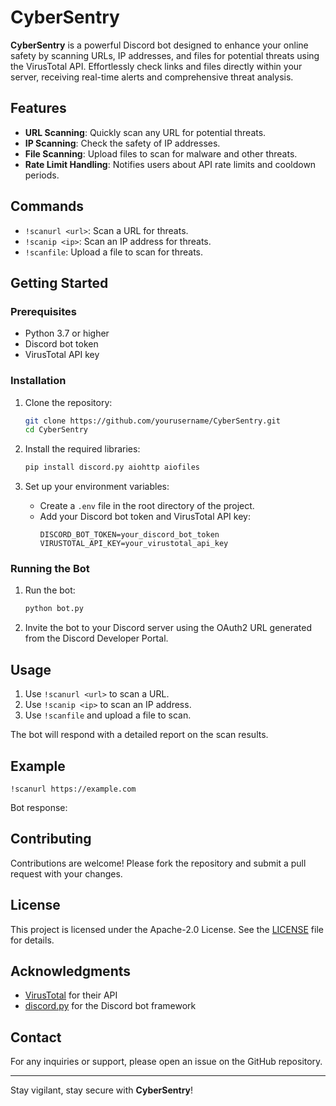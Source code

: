 # CyberSentry

**CyberSentry** is a powerful Discord bot designed to enhance your online safety by scanning URLs, IP addresses, and files for potential threats using the VirusTotal API. Effortlessly check links and files directly within your server, receiving real-time alerts and comprehensive threat analysis.

## Features

- **URL Scanning**: Quickly scan any URL for potential threats.
- **IP Scanning**: Check the safety of IP addresses.
- **File Scanning**: Upload files to scan for malware and other threats.
- **Rate Limit Handling**: Notifies users about API rate limits and cooldown periods.

## Commands

- `!scanurl <url>`: Scan a URL for threats.
- `!scanip <ip>`: Scan an IP address for threats.
- `!scanfile`: Upload a file to scan for threats.

## Getting Started

### Prerequisites

- Python 3.7 or higher
- Discord bot token
- VirusTotal API key

### Installation

1. Clone the repository:
    ```bash
    git clone https://github.com/yourusername/CyberSentry.git
    cd CyberSentry
    ```

2. Install the required libraries:
    ```bash
    pip install discord.py aiohttp aiofiles
    ```

3. Set up your environment variables:
    - Create a `.env` file in the root directory of the project.
    - Add your Discord bot token and VirusTotal API key:
      ```env
      DISCORD_BOT_TOKEN=your_discord_bot_token
      VIRUSTOTAL_API_KEY=your_virustotal_api_key
      ```

### Running the Bot

1. Run the bot:
    ```bash
    python bot.py
    ```

2. Invite the bot to your Discord server using the OAuth2 URL generated from the Discord Developer Portal.

## Usage

1. Use `!scanurl <url>` to scan a URL.
2. Use `!scanip <ip>` to scan an IP address.
3. Use `!scanfile` and upload a file to scan.

The bot will respond with a detailed report on the scan results.

## Example

```
!scanurl https://example.com
```

Bot response:


## Contributing

Contributions are welcome! Please fork the repository and submit a pull request with your changes.

## License

This project is licensed under the Apache-2.0 License. See the [LICENSE](LICENSE) file for details.

## Acknowledgments

- [VirusTotal](https://www.virustotal.com) for their API
- [discord.py](https://discordpy.readthedocs.io/) for the Discord bot framework

## Contact

For any inquiries or support, please open an issue on the GitHub repository.

---

Stay vigilant, stay secure with **CyberSentry**!
